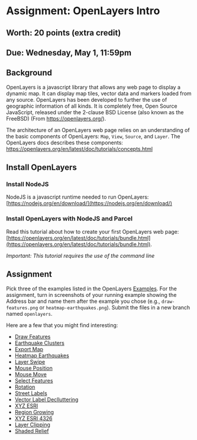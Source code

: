 # Assignment: OpenLayers Intro
## Worth: 20 points (extra credit)
## Due: Wednesday, May 1, 11:59pm

## Background
OpenLayers is a javascript library that allows any web page to display a dynamic map. It can display map tiles, vector data and markers loaded from any source. OpenLayers has been developed to further the use of geographic information of all kinds. It is completely free, Open Source JavaScript, released under the 2-clause BSD License (also known as the FreeBSD) (From https://openlayers.org/).

The architecture of an OpenLayers web page relies on an understanding of the basic components of OpenLayers: `Map`, `View`, `Source`, and `Layer`. The OpenLayers docs describes these components:
https://openlayers.org/en/latest/doc/tutorials/concepts.html

## Install OpenLayers
### Install NodeJS
NodeJS is a javascript runtime needed to run OpenLayers:
[https://nodejs.org/en/download/](https://nodejs.org/en/download/)

### Install OpenLayers with NodeJS and Parcel
Read this tutorial about how to create your first OpenLayers web page:
[https://openlayers.org/en/latest/doc/tutorials/bundle.html](https://openlayers.org/en/latest/doc/tutorials/bundle.html).

*Important: This tutorial requires the use of the command line*

## Assignment
Pick three of the examples listed in the OpenLayers [Examples](https://openlayers.org/en/latest/examples/index.html). For the assignment, turn in screenshots of your running example showing the Address bar and name them after the example you chose (e.g., `draw-features.png` or `heatmap-earthquakes.png`). Submit the files in a new branch named `openlayers`. 

Here are a few that you might find interesting:
- [Draw Features](https://openlayers.org/en/latest/examples/draw-features.html)
- [Earthquake Clusters](https://openlayers.org/en/latest/examples/earthquake-clusters.html)
- [Export Map](https://openlayers.org/en/latest/examples/export-map.html)
- [Heatmap Earthquakes](https://openlayers.org/en/latest/examples/heatmap-earthquakes.html)
- [Layer Swipe](https://openlayers.org/en/latest/examples/layer-swipe.html)
- [Mouse Position](https://openlayers.org/en/latest/examples/mouse-position.html)
- [Mouse Move](https://openlayers.org/en/latest/examples/moveend.html)
- [Select Features](https://openlayers.org/en/latest/examples/select-features.html)
- [Rotation](https://openlayers.org/en/latest/examples/rotation.html)
- [Street Labels](https://openlayers.org/en/latest/examples/street-labels.html)
- [Vector Label Declluttering](https://openlayers.org/en/latest/examples/vector-label-decluttering.html)
- [XYZ ESRI](https://openlayers.org/en/latest/examples/xyz-esri.html)
- [Region Growing](https://openlayers.org/en/latest/examples/region-growing.html)
- [XYZ ESRI 4326](https://openlayers.org/en/latest/examples/xyz-esri-4326-512.html)
- [Layer Clipping](https://openlayers.org/en/latest/examples/layer-clipping.html)
- [Shaded Relief](https://openlayers.org/en/latest/examples/shaded-relief.html)
